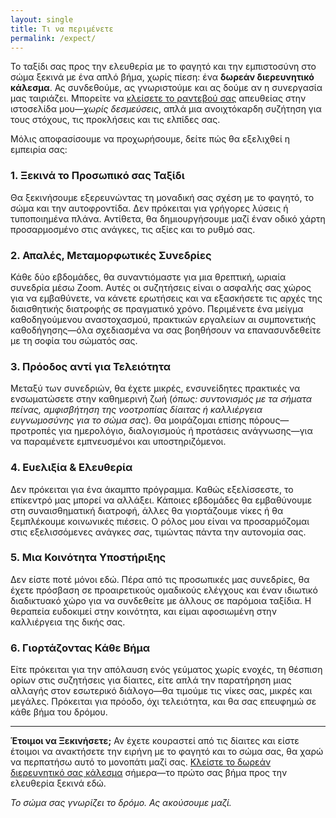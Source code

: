 ```yaml
---
layout: single
title: Τι να περιμένετε
permalink: /expect/
---
```


Το ταξίδι σας προς την ελευθερία με το φαγητό και την εμπιστοσύνη στο σώμα ξεκινά με ένα απλό βήμα, χωρίς πίεση: ένα **δωρεάν διερευνητικό κάλεσμα**. Ας συνδεθούμε, ας γνωριστούμε και ας δούμε αν η συνεργασία μας ταιριάζει. Μπορείτε να [κλείσετε το ραντεβού σας](#) απευθείας στην ιστοσελίδα μου—*χωρίς δεσμεύσεις*, απλά μια ανοιχτόκαρδη συζήτηση για τους στόχους, τις προκλήσεις και τις ελπίδες σας.

Μόλις αποφασίσουμε να προχωρήσουμε, δείτε πώς θα εξελιχθεί η εμπειρία σας:

### 1. Ξεκινά το Προσωπικό σας Ταξίδι
Θα ξεκινήσουμε εξερευνώντας τη μοναδική σας σχέση με το φαγητό, το σώμα και την αυτοφροντίδα. Δεν πρόκειται για γρήγορες λύσεις ή τυποποιημένα πλάνα. Αντίθετα, θα δημιουργήσουμε μαζί έναν οδικό χάρτη προσαρμοσμένο στις ανάγκες, τις αξίες και το ρυθμό σας.

### 2. Απαλές, Μεταμορφωτικές Συνεδρίες
Κάθε δύο εβδομάδες, θα συναντιόμαστε για μια θρεπτική, ωριαία συνεδρία μέσω Zoom. Αυτές οι συζητήσεις είναι ο ασφαλής σας χώρος για να εμβαθύνετε, να κάνετε ερωτήσεις και να εξασκήσετε τις αρχές της διαισθητικής διατροφής σε πραγματικό χρόνο. Περιμένετε ένα μείγμα καθοδηγούμενου αναστοχασμού, πρακτικών εργαλείων αι συμπονετικής καθοδήγησης—όλα σχεδιασμένα να σας βοηθήσουν να επανασυνδεθείτε με τη σοφία του σώματός σας.

### 3. Πρόοδος αντί για Τελειότητα
Μεταξύ των συνεδριών, θα έχετε μικρές, ενσυνείδητες πρακτικές να ενσωματώσετε στην καθημερινή ζωή (*όπως: συντονισμός με τα σήματα πείνας, αμφισβήτηση της νοοτροπίας δίαιτας ή καλλιέργεια ευγνωμοσύνης για το σώμα σας*). Θα μοιράζομαι επίσης πόρους—προτροπές για ημερολόγιο, διαλογισμούς ή προτάσεις ανάγνωσης—για να παραμένετε εμπνευσμένοι και υποστηριζόμενοι.

### 4. Ευελιξία & Ελευθερία
Δεν πρόκειται για ένα άκαμπτο πρόγραμμα. Καθώς εξελίσσεστε, το επίκεντρό μας μπορεί να αλλάξει. Κάποιες εβδομάδες θα εμβαθύνουμε στη συναισθηματική διατροφή, άλλες θα γιορτάζουμε νίκες ή θα ξεμπλέκουμε κοινωνικές πιέσεις. Ο ρόλος μου είναι να προσαρμόζομαι στις εξελισσόμενες ανάγκες *σας*, τιμώντας πάντα την αυτονομία σας.

### 5. Μια Κοινότητα Υποστήριξης
Δεν είστε ποτέ μόνοι εδώ. Πέρα από τις προσωπικές μας συνεδρίες, θα έχετε πρόσβαση σε προαιρετικούς ομαδικούς ελέγχους και έναν ιδιωτικό διαδικτυακό χώρο για να συνδεθείτε με άλλους σε παρόμοια ταξίδια. Η θεραπεία ευδοκιμεί στην κοινότητα, και είμαι αφοσιωμένη στην καλλιέργεια της δικής σας.

### 6. Γιορτάζοντας Κάθε Βήμα
Είτε πρόκειται για την απόλαυση ενός γεύματος χωρίς ενοχές, τη θέσπιση ορίων στις συζητήσεις για δίαιτες, είτε απλά την παρατήρηση μιας αλλαγής στον εσωτερικό διάλογο—θα τιμούμε τις νίκες σας, μικρές και μεγάλες. Πρόκειται για πρόοδο, όχι τελειότητα, και θα σας επευφημώ σε κάθε βήμα του δρόμου.

---

**Έτοιμοι να Ξεκινήσετε;**
Αν έχετε κουραστεί από τις δίαιτες και είστε έτοιμοι να ανακτήσετε την ειρήνη με το φαγητό και το σώμα σας, θα χαρώ να περπατήσω αυτό το μονοπάτι μαζί σας. [Κλείστε το δωρεάν διερευνητικό σας κάλεσμα](TODO) σήμερα—το πρώτο σας βήμα προς την ελευθερία ξεκινά εδώ.

*Το σώμα σας γνωρίζει το δρόμο. Ας ακούσουμε μαζί.*

